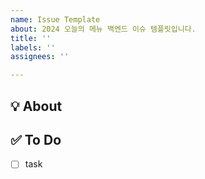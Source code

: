```yaml
---
name: Issue Template
about: 2024 오늘의 메뉴 백엔드 이슈 템플릿입니다.
title: ''
labels: ''
assignees: ''

---
```


## 💡 About
<!--무엇에 관한 이슈인지 소개해주세요.-->

## ✅ To Do
<!--할 일에 대한 리스트를 작성해주세요.-->
- [ ] task